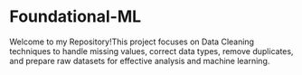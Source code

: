 # Foundational-ML
Welcome to my Repository!This project focuses on Data Cleaning techniques to handle missing values, correct data types, remove duplicates, and prepare raw datasets for effective analysis and machine learning.
